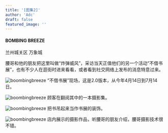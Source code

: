 ```yaml
---
title: '[图集2]'
author: 'Adc'
draft: false
featured_image: ''
---
```

#### BOMBING BREEZE

兰州城关区 万象城

腰哥和他的朋友把这里叫做“炸弹威风”，采访当天正值他们的另一个活动“不借书展”，也有不少人在逛街时进来看看，或者看到社交网络上发布的消息特意过来。


![boombingbreeze](/images/IMG_9396.JPG)
 “不借书展”现场，这是2.0版本，从今年4月14日到7月14日。

![boombingbreeze](/images/IMG_9400.JPG)
 顾客在翻阅其中的一本摄影集。

![boombingbreeze](/images/IMG_9383.JPG)
 把书吊起来当作书展的装饰。

![boombingbreeze](/images/IMG_9381.JPG)
 店内展示的摄影作品，听腰哥的朋友介绍，腰哥摄影技术很不错。
